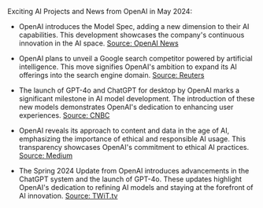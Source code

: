 Exciting AI Projects and News from OpenAI in May 2024:

- OpenAI introduces the Model Spec, adding a new dimension to their AI capabilities. This development showcases the company's continuous innovation in the AI space. [Source: OpenAI News](https://openai.com/news/)

- OpenAI plans to unveil a Google search competitor powered by artificial intelligence. This move signifies OpenAI's ambition to expand its AI offerings into the search engine domain. [Source: Reuters](https://www.reuters.com/technology/openai-plans-announce-google-search-competitor-monday-sources-say-2024-05-09/)

- The launch of GPT-4o and ChatGPT for desktop by OpenAI marks a significant milestone in AI model development. The introduction of these new models demonstrates OpenAI's dedication to enhancing user experiences. [Source: CNBC](https://www.cnbc.com/2024/05/13/openai-launches-new-ai-model-and-desktop-version-of-chatgpt.html)

- OpenAI reveals its approach to content and data in the age of AI, emphasizing the importance of ethical and responsible AI usage. This transparency showcases OpenAI's commitment to ethical AI practices. [Source: Medium](https://medium.com/@nturkewitz_56674/openai-releases-our-approach-to-content-and-data-in-the-age-of-ai-lets-look-under-the-hood-49d7fc052432)

- The Spring 2024 Update from OpenAI introduces advancements in the ChatGPT system and the launch of GPT-4o. These updates highlight OpenAI's dedication to refining AI models and staying at the forefront of AI innovation. [Source: TWiT.tv](https://twit.tv/shows/twit-news/episodes/403)